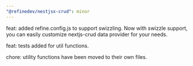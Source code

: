 ```yaml
---
"@refinedev/nestjsx-crud": minor
---
```


feat: added refine.config.js to support swizzling.
Now with swizzle support, you can easily customize nextjs-crud data provider for your needs.

feat: tests added for util functions.

chore: utility functions have been moved to their own files.
